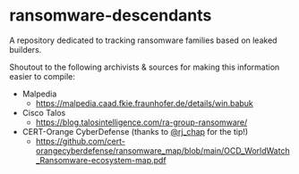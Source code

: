 # ransomware-descendants
A repository dedicated to tracking ransomware families based on leaked builders.

Shoutout to the following archivists & sources for making this information easier to compile:
- Malpedia
  - https://malpedia.caad.fkie.fraunhofer.de/details/win.babuk
- Cisco Talos
  - https://blog.talosintelligence.com/ra-group-ransomware/
- CERT-Orange CyberDefense (thanks to [@rj_chap](https://twitter.com/rj_chap) for the tip!)
  - https://github.com/cert-orangecyberdefense/ransomware_map/blob/main/OCD_WorldWatch_Ransomware-ecosystem-map.pdf 
